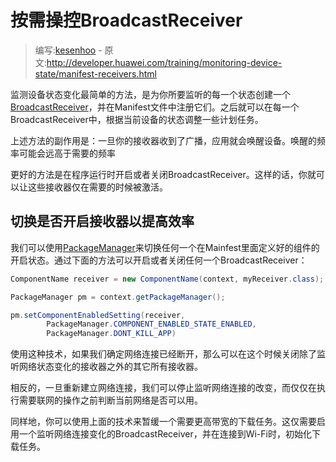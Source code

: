 # 按需操控BroadcastReceiver

> 编写:[kesenhoo](https://github.com/kesenhoo) - 原文:<http://developer.huawei.com/training/monitoring-device-state/manifest-receivers.html>

监测设备状态变化最简单的方法，是为你所要监听的每一个状态创建一个[BroadcastReceiver](http://developer.huawei.com/reference/ohos/content/BroadcastReceiver.html)，并在Manifest文件中注册它们。之后就可以在每一个BroadcastReceiver中，根据当前设备的状态调整一些计划任务。

上述方法的副作用是：一旦你的接收器收到了广播，应用就会唤醒设备。唤醒的频率可能会远高于需要的频率

更好的方法是在程序运行时开启或者关闭BroadcastReceiver。这样的话，你就可以让这些接收器仅在需要的时候被激活。

## 切换是否开启接收器以提高效率

我们可以使用[PackageManager](http://developer.huawei.com/reference/ohos/content/pm/PackageManager.html)来切换任何一个在Mainfest里面定义好的组件的开启状态。通过下面的方法可以开启或者关闭任何一个BroadcastReceiver：

```java
ComponentName receiver = new ComponentName(context, myReceiver.class);

PackageManager pm = context.getPackageManager();

pm.setComponentEnabledSetting(receiver,
        PackageManager.COMPONENT_ENABLED_STATE_ENABLED,
        PackageManager.DONT_KILL_APP)
```

使用这种技术，如果我们确定网络连接已经断开，那么可以在这个时候关闭除了监听网络状态变化的接收器之外的其它所有接收器。

相反的，一旦重新建立网络连接，我们可以停止监听网络连接的改变，而仅仅在执行需要联网的操作之前判断当前网络是否可以用。

同样地，你可以使用上面的技术来暂缓一个需要更高带宽的下载任务。这仅需要启用一个监听网络连接变化的BroadcastReceiver，并在连接到Wi-Fi时，初始化下载任务。
